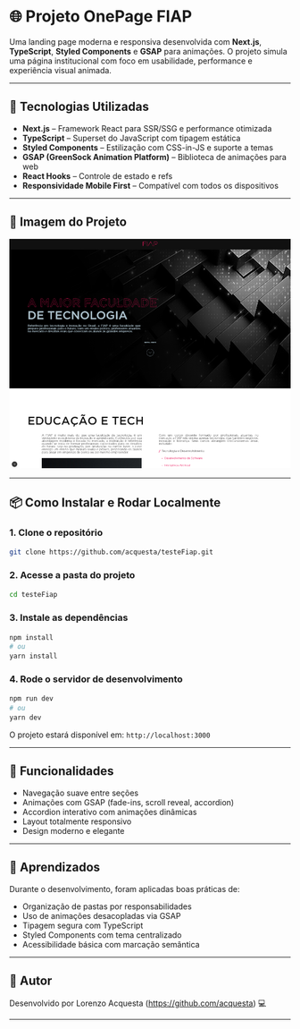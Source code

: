 # 🌐 Projeto OnePage FIAP

Uma landing page moderna e responsiva desenvolvida com **Next.js**, **TypeScript**, **Styled Components** e **GSAP** para animações. O projeto simula uma página institucional com foco em usabilidade, performance e experiência visual animada.

---

## 🚀 Tecnologias Utilizadas

- **Next.js** – Framework React para SSR/SSG e performance otimizada  
- **TypeScript** – Superset do JavaScript com tipagem estática  
- **Styled Components** – Estilização com CSS-in-JS e suporte a temas  
- **GSAP (GreenSock Animation Platform)** – Biblioteca de animações para web  
- **React Hooks** – Controle de estado e refs  
- **Responsividade Mobile First** – Compatível com todos os dispositivos

---

## 📸 Imagem do Projeto

![Preview do Projeto](./public/preview.png)

---

## 📦 Como Instalar e Rodar Localmente

### 1. Clone o repositório

```bash
git clone https://github.com/acquesta/testeFiap.git
```

### 2. Acesse a pasta do projeto

```bash
cd testeFiap
```

### 3. Instale as dependências

```bash
npm install
# ou
yarn install
```

### 4. Rode o servidor de desenvolvimento

```bash
npm run dev
# ou
yarn dev
```

O projeto estará disponível em: `http://localhost:3000`

---

## 🧾 Funcionalidades

- Navegação suave entre seções
- Animações com GSAP (fade-ins, scroll reveal, accordion)
- Accordion interativo com animações dinâmicas
- Layout totalmente responsivo
- Design moderno e elegante

---

## 🧠 Aprendizados

Durante o desenvolvimento, foram aplicadas boas práticas de:
- Organização de pastas por responsabilidades
- Uso de animações desacopladas via GSAP
- Tipagem segura com TypeScript
- Styled Components com tema centralizado
- Acessibilidade básica com marcação semântica

---

## 📌 Autor

Desenvolvido por Lorenzo Acquesta (https://github.com/acquesta) 💻

---
